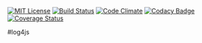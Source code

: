 [![MIT License][license-image]][license-url] [![Build Status][travis-image]][travis-url] [![Code Climate][codeclimate-gpa-image]][codeclimate-url] [![Codacy Badge][codacy-shields-image]][codacy-url] [![Coverage Status][coveralls-image]][coveralls-url]

#log4js

[license-image]: http://img.shields.io/badge/license-MIT-blue.svg?style=flat
[license-url]: LICENSE

[travis-url]: http://travis-ci.org/log4js/log4js
[travis-image]: https://img.shields.io/travis/log4js/log4js.svg?style=flat

[coveralls-url]: https://coveralls.io/r/log4js/log4js?branch=master
[coveralls-image]: https://coveralls.io/repos/log4js/log4js/badge.svg?branch=master

[codeclimate-url]: https://codeclimate.com/github/log4js/log4js
[codeclimate-gpa-image]: https://codeclimate.com/github/log4js/log4js/badges/gpa.svg

[codacy-url]: https://www.codacy.com/app/b-bottema/log4js
[codacy-image]: https://www.codacy.com/project/badge/959c8faab5ff476a97a950c403f30727
[codacy-shields-image]: https://img.shields.io/codacy/959c8faab5ff476a97a950c403f30727.svg?style=flat
